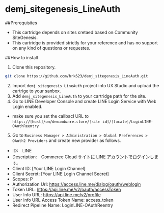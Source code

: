 # demj_sitegenesis_LineAuth

##Prerequisites
- This cartridge depends on sites cretaed based on Community SiteGenesis.
- This cartridge is provided strictly for your reference and has no support on any kind of questions or requestes.

##How to install
1. Clone this repository.
```bash
git clone https://github.com/hrk623/demj_sitegenesis_LineAuth.git
```
2. Import `demj_sitegenesis_LineAuth` project into UX Studio and upload the cartrige to your sanbox.
3. Add `demj_sitegenesis_LineAuth` to your cartridge path for the site.
4. Go to LINE Developer Console and create LINE Login Service with Web Login enabled.
- make sure you set the callbacl URL to `https://[host]/on/demandware.store/[site id]/[locale]/LoginLINE-OAuthReentry`
5. Go to `Business Manager > Administration > Global Preferences > OAuth2 Providers` and create new provider as follows.
- ID:　LINE
- Description:　Commerce Cloud サイトに LINE アカウントでログインします。
- Client ID: [Your LINE Login Channel]
- Client Secret: [Your LINE Login Channel Secret]	
- Scopes:	P
- Authorization Url: https://access.line.me/dialog/oauth/weblogin
- Token URL: https://api.line.me/v2/oauth/accessToken
- User Info URL: https://api.line.me/v2/profile
- User Info URL Access Token Name: access_token
- Redirect Pipeline Name: LoginLINE-OAuthReentry
